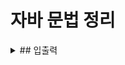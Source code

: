 ﻿# 자바 문법 정리

<details>
<summary>## 입출력</summary>

### 입력받기 (BufferdReader, StringTokenizer)
```
BufferedReader br = new BufferedReader(new InputStreamReader(System.in));
StringTokenizer st = new StringTokenizer(br.readLine());
int[] arr = new int[2];
for(int i=0; i<2; i++) arr[i] = Integer.parseInt(st.nextToken());
```

### 출력하기 (BufferedWriter)
```
BufferedWriter bw = new BufferedWriter(new OutputStreamWriter(System.out));
bw.write(String.valueOf(arr[0] + arr[1]));
bw.flush();
bw.close();
```

### 읽을 줄이 있을 때까지 입력받기
```
Scanner sc = new Scanner(System.in);

while(sc.hasNextLine()) {
  StringTokenizer st = new StringTokenizer(sc.nextLine());
  int a = Integer.parseInt(st.nextToken());
  int b = Integer.parseInt(st.nextToken());
  
  System.out.println(a+b);
}
```
<\details>

## 타입 변환

### 12345 -> 1+2+3+4+5
```
result += s.charAt(i)-'0';
```

## 배열

### 정렬하기
```
arr[j].compareTo(arr[j+1]) // 사전순으로 arr[j]가 더 크면 (xyz처럼) 양수, 같으면 0, 작으면 음수
Arrays.sort(arr) // 그냥 사전순으로만 정렬된다

// 그래서 사용자 정의 ! => Comparator
// o1 > o2: 양수(o1이 o2 뒤에), o1 == o2: 0, o1 < o2: 음수(o1이 o2 앞에)
Arrays.sort(newArr, new Comparator<String>() {
  public int compare(String o1, String o2) {
    if(o1.length() > o2.length()) return 1;
    else if(o1.length() == o2.length()) return o1.compareTo(o2);
    else return -1;
  }
});
```

### 중복된 값 지우기
- set 사용하기
```
Set<String> stringHashSet = new HashSet<String>();
for(String s : arr) stringHashSet.add(s);

int idx = 0;
n = stringHashSet.size();
String[] newArr = new String[n];

for (String s : stringHashSet) newArr[idx++] = s;
```

## 리스트

### 큐
```
Queue<Integer> q = new LinkedList<Integer>();
q.remove();
q.add(1);
q.element();

Deque<Integer> dq = new ArrayDeque<Integer>();
dq.peek() // 앞에 값 갖고오기
dq.peekLast() // 뒤에 값 갖고오
```

### Collections.sort

- 리스트가 String 타입이면 그냥 따로 override 안해도 돼.
  String 클래스는 Comparable 인터페이스를 사전편찬 순으로 정렬되도록 구현하고 있기 때문임.
  근데 따로 클래스를 만든 오브젝트면?! 구현을 해줘야 알지 !
  그래서 Comparable<>을 implements하고, override로 compareTo 구현.
  
```
int n = Integer.parseInt(br.readLine());
List<Coor> c = new ArrayList<Coor>();

StringTokenizer st;
for (int i=0; i<n; i++) {
  st = new StringTokenizer(br.readLine());
  int x = Integer.parseInt(st.nextToken());
  int y = Integer.parseInt(st.nextToken());
  c.add(new Coor(x, y));
}

Collections.sort(c);

...

class Coor implements Comparable<Coor>{
  int x;
  int y;
  
  public Coor(int x, int y) {
    super();
    this.x = x;
    this.y = y;
  }
  
  public int compareTo(Coor c) {
    if(this.x > c.x ||
    (this.x == c.x && this.y > c.y)) {
      return 1;
    } else return -1;
  }
}
```

- 만약 사용자 정의대로 정렬하고 싶다면?! => Comparator
```
class nameSort implements Comparator<Person>{
  @Override
  public int compare(Person p1, Person p2){
    return p1.name.length() > p2.name.length() ? 1
            : p1.name.length() < p2.name.length() ? -1 : 0;
  }

  Collections.sort(names, new nameSort());
}
```

## Stack
```
Stack<Character> c = new Stack<Character>();
c.push('a');
c.pop();
```

## Set

### 원소가 포함?
```
Set<Integer> s = new HashSet<Integer>();
s.contains(arr[i]);
```

### 교집합, 합집합, 차집합
```
s1.retainAll(s2);
s1.addAll(s2);
s1.removeAll(s2);
```

## 맵
key - value 쌍으로 저장

### HashMap
```
Map<Integer, Integer> map = new HashMap<Integer, Integer>();
if (map.containsKey(temp)) map.replace(temp, map.get(temp)+1);
else map.put(temp, 1);
// replace 대신 그냥 put으로 값을 덮어씌울 수 있다.
```

### TreeMap
key값으로 정렬하려고 사용했음.
```
int n = Integer.parseInt(br.readLine());
Map<Integer, List<String>> map = new TreeMap<Integer, List<String>>();

StringTokenizer st;
for (int i=0; i<n; i++) {
  st = new StringTokenizer(br.readLine());
  int key = Integer.parseInt(st.nextToken());
  String value = st.nextToken();
  if (!map.containsKey(key)) map.put(key, new ArrayList<String>());
  map.get(key).add(value);
}

for (Integer key : map.keySet()) {
  for (String s : map.get(key)) {
    bw.write(String.valueOf(key) + " " + s);
    bw.newLine();
  }
}
```





